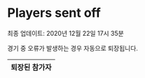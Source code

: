 # Players sent off
최종 업데이트: 2020년 12월 22일 17시 35분


경기 중 오류가 발생하는 경우 자동으로 퇴장됩니다.


| 퇴장된 참가자 |
|:---:|
